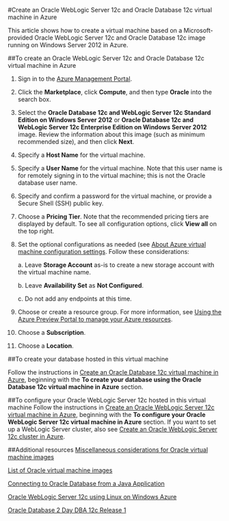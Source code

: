 <properties title="Creating an Oracle WebLogic Server 12c and Oracle Database 12c virtual machine in Azure" pageTitle="Creating an Oracle WebLogic Server 12c and Oracle Database 12c virtual machine in Azure" description="Step through an example of creating an Oracle WebLogic Server 12c and Oracle Database 12c image running on Windows Server 2012 in Windows Azure." services="virtual-machines" authors="bbenz" documentationCenter=""/>
<tags ms.service="virtual-machines" ms.date="06/22/2015" wacn.date=""/>

#Create an Oracle WebLogic Server 12c and Oracle Database 12c virtual machine in Azure

This article shows how to create a virtual machine based on a Microsoft-provided Oracle WebLogic Server 12c and Oracle Database 12c image running on Windows Server 2012 in Azure.

##To create an Oracle WebLogic Server 12c and Oracle Database 12c virtual machine in Azure

1. Sign in to the [Azure Management Portal](https://manage.windowsazure.cn).

2.	Click the **Marketplace**, click **Compute**, and then type **Oracle** into the search box.

3.	Select the **Oracle Database 12c and WebLogic Server 12c Standard Edition on Windows Server 2012** or **Oracle Database 12c and WebLogic Server 12c Enterprise Edition on Windows Server 2012** image. Review the information about this image (such as minimum recommended size), and then click **Next**.

4.	Specify a **Host Name** for the virtual machine.

5.	Specify a **User Name** for the virtual machine. Note that this user name is for remotely signing in to the virtual machine; this is not the Oracle database user name.

6.	Specify and confirm a password for the virtual machine, or provide a Secure Shell (SSH) public key.

7.	Choose a **Pricing Tier**.  Note that the recommended pricing tiers are displayed by default. To see all configuration options, click **View all** on the top right.

8. Set the optional configurations as needed (see [About Azure virtual machine configuration settings](https://msdn.microsoft.com/zh-cn/library/azure/dn763935.aspx). Follow these considerations:

	a. Leave **Storage Account** as-is to create a new storage account with the virtual machine name.

	b. Leave **Availability Set** as **Not Configured**.

	c. Do not add any endpoints at this time.

9.	Choose or create a resource group. For more information, see [Using the Azure Preview Portal to manage your Azure resources](/documentation/articles/resource-group-portal).

10. Choose a **Subscription**.

11. Choose a **Location**.


##To create your database hosted in this virtual machine

Follow the instructions in [Create an Oracle Database 12c virtual machine in Azure](/documentation/articles/virtual-machines-creating-oracle-database-virtual-machine), beginning with the **To create your database using the Oracle Database 12c virtual machine in Azure** section.

##To configure your Oracle WebLogic Server 12c hosted in this virtual machine
Follow the instructions in [Create an Oracle WebLogic Server 12c virtual machine in Azure](/documentation/articles/virtual-machines-creating-oracle-webLogic-server-12c-virtual-machine), beginning with the **To configure your Oracle WebLogic Server 12c virtual machine in Azure** section. If you want to set up a WebLogic Server cluster, also see [Create an Oracle WebLogic Server 12c cluster in Azure](/documentation/articles/virtual-machines-creating-oracle-webLogic-server-12c-cluster).

##Additional resources
[Miscellaneous considerations for Oracle virtual machine images](/documentation/articles/miscellaneous-considerations-for-oracle-virtual-machine-images-new-article)

[List of Oracle virtual machine images](/documentation/articles/virtual-machines-oracle-list-oracle-virtual-machine-images)

[Connecting to Oracle Database from a Java Application](http://docs.oracle.com/cd/E11882_01/appdev.112/e12137/getconn.htm#TDPJD136)

[Oracle WebLogic Server 12c using Linux on Windows Azure](http://www.oracle.com/technetwork/middleware/weblogic/learnmore/oracle-weblogic-on-azure-wp-2020930.pdf)

[Oracle Database 2 Day DBA 12c Release 1](http://docs.oracle.com/cd/E16655_01/server.121/e17643/toc.htm)

